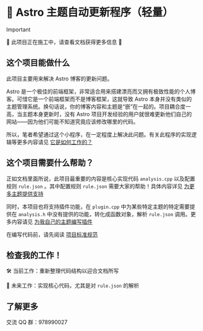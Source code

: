 # 🚀 Astro 主题自动更新程序（轻量）

> [!IMPORTANT]
> 🚧 此项目正在施工中，请查看文档获得更多信息 🚧

## 这个项目能做什么

此项目主要用来解决 Astro 博客的更新问题。

Astro 是一个极佳的前端框架，非常适合用来搭建漂亮而又拥有极致性能的个人博客。可惜它是一个前端框架而不是博客框架，这就导致 Astro 本身并没有类似的主题管理系统。换句话说，你的博客内容和主题是“嵌”在一起的。项目耦合度一高，当主题本身更新时，没有 Astro 项目开发经验的用户就很难更新他们自己的网站——因为他们可能不知道究竟应该修改哪里的代码。

所以，笔者希望通过这个小程序，在一定程度上解决此问题。有关此程序的实现逻辑等更多内容请见 [它是如何工作的？](docs/zh-CN/它是如何工作的.md)

## 这个项目需要什么帮助？

正如文档里面所说，此项目最重要的内容是核心实现代码 `analysis.cpp` 以及配置规则 `rule.json` 。其中配置规则 `rule.json` 需要大家的帮助！具体内容详见 [为更多主题提供支持](docs/zh-CN/为更多主题提供支持.md)

同时，本项目也将支持插件功能，在 `plugin.cpp` 中为某些特定主题的特定需要提供在 `analysis.h` 中没有提供的功能，转化成函数对象，解析 `rule.json` 调用。更多内容请见 [为我自己的主题编写插件](docs/zh-CN/为我自己的主题编写插件.md)

在编写代码前，请先阅读 [项目标准规范](docs/zh-CN/项目标准规范.md)

## 检查我的工作！

🛠️ 当前工作：重新整理代码结构以迎合文档所写

🚧 未来工作：实现核心代码，尤其是对  `rule.json` 的解析

## 了解更多

交流 QQ 群：978990027